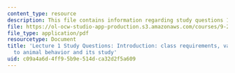 ```yaml
---
content_type: resource
description: This file contains information regarding study questions 1.
file: https://ol-ocw-studio-app-production.s3.amazonaws.com/courses/9-20-animal-behavior-fall-2013/c09a4a6d4ff95b9e514dca32d2f5a609_MIT9_20F13_L1_Qs.pdf
file_type: application/pdf
resourcetype: Document
title: 'Lecture 1 Study Questions: Introduction: class requirements, various approaches
  to animal behavior and its study'
uid: c09a4a6d-4ff9-5b9e-514d-ca32d2f5a609
---
```

